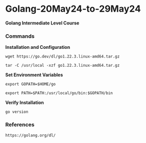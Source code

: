 # Golang-20May24-to-29May24
**Golang Intermediate Level Course**

### Commands
**Installation and Configuration**

`wget https://go.dev/dl/go1.22.3.linux-amd64.tar.gz `

`tar -C /usr/local -xzf go1.22.3.linux-amd64.tar.gz `

**Set Environment Variables**

` export GOPATH=$HOME/go `

`export PATH=$PATH:/usr/local/go/bin:$GOPATH/bin`

**Verify Installation**

`go version `

### References
` https://golang.org/dl/ `

